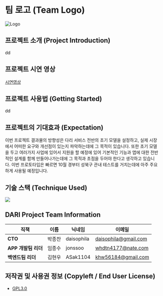 # 팀 로고 (Team Logo)
![Logo](./img/logo.png)

## 프로젝트 소개 (Project  Introduction)
 dd

## 프로젝트 시연 영상
[시연영상](https://youtu.be/Sqp1qpT6wCY)

## 프로젝트 사용법 (Getting Started)
 dd

 
## 프로젝트의 기대효과 (Expectation)
 이번 프로젝트 결과물의 방향성은 다리 서비스 전반의 초기 모델을 설정하고, 실제 시장에서 어떠한 요구와 개선점이 있는지 파악하는데에 그 목적이 있습니다. 또한 초기 모델을 두고 여러가지 사업에 있어서 지원을 할 예정에 있어 기본적인 기능과 앱에 대한 전반적인 설계를 함께 만들어나가는데에 그 목적과 초점을 두어야 한다고 생각하고 있습니다. 이번 프로토타입은 빠르면 10월 경부터 성북구 관내 테스트를 거치는데에 아주 주요하게 사용될 예정입니다.
  

## 기술 스택 (Technique Used)
![](./img/Technique.png)


## DARI Project Team Information


|직책|이름|닉네임|이메일|
|---|---|---|---|
|**CTO**|박종찬|daisophila|daisophila@gmail.com|
|**APP 개발팀 리더**|임종수|jonssoo|whdtn4177@nate.com|
|**백엔드팀 리더**|김현우|ASak1104|khw56184@gmail.com|


## 저작권 및 사용권 정보 (Copyleft / End User License)
 * [GPL3.0](https://github.com/ASak1104/DARI_proto/blob/master/LICENSE)
